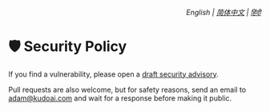 <div align="right">
    <h6>
        <picture>
            <source type="image/svg+xml" media="(prefers-color-scheme: dark)" srcset="https://assets.phindomnibox.com/images/icons/earth/white/icon32.svg">
            <img height=14 src="https://assets.phindomnibox.com/images/icons/earth/black/icon32.svg">
        </picture>
        &nbsp;English |
        <a href="https://docs.phindomnibox.com/zh-cn/SECURITY.md">简体中文</a> |
        <a href="https://docs.phindomnibox.com/hi/SECURITY.md">हिंदी</a>
    </h6>
</div>

# 🛡️ Security Policy

If you find a vulnerability, please open a [draft security advisory](https://github.com/adamlui/phind-omnibox/security/advisories/new).

Pull requests are also welcome, but for safety reasons, send an email to <adam@kudoai.com> and wait for a response before making it public.
